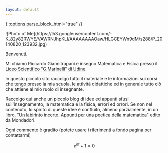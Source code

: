 ```yaml
---
layout: default
---
```


{::options parse_block_html="true" /}
<div class="home_image_container">
<div class="home_image">
![Photo of Me](https://lh3.googleusercontent.com/-K_82y82RWYE/VAWRNJhpKLI/AAAAAAAAOaw/HLGCEYWn9dM/s288/P_20140820_123932.jpg)
<!--
	 ![Photo of Me](images/profilo.png)
-->
</div>
</div>


Benvenuti. 

Mi chiamo Riccardo Giannitrapani e insegno Matematica e Fisica presso
il [Liceo Scientifico "G.Marinelli" di Udine](http://www.liceomarinelli.gov.it).

In questo piccolo sito raccolgo tutto il materiale e le informazioni
sui corsi che tengo presso la mia scuola, le attività didattiche ed in
generale tutto ciò che attiene al mio ruolo di insegnante. 

Raccolgo qui anche un piccolo blog di idee ed appunti sfusi sull'insegnamento,
la matematica e la fisica, errori ed orrori. Se non nel contenuto, lo spirito di queste idee è
confluito, almeno parzialmente, in un libro, ["Un labirinto incerto. Appunti per una poetica della
matematica"](https://www.librimondadori.it/libri/un-labirinto-incerto-riccardo-giannitrapani/) edito da Mondadori.

Ogni commento è gradito (potete usare i riferimenti a fondo pagina per
contattarmi)

$$ e^{i\pi} + 1 = 0 $$




